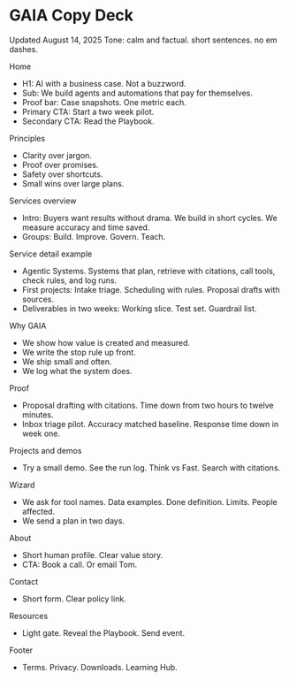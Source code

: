 # GAIA Copy Deck
Updated August 14, 2025
Tone: calm and factual. short sentences. no em dashes.

Home
- H1: AI with a business case. Not a buzzword.
- Sub: We build agents and automations that pay for themselves.
- Proof bar: Case snapshots. One metric each.
- Primary CTA: Start a two week pilot.
- Secondary CTA: Read the Playbook.

Principles
- Clarity over jargon.
- Proof over promises.
- Safety over shortcuts.
- Small wins over large plans.

Services overview
- Intro: Buyers want results without drama. We build in short cycles. We measure accuracy and time saved.
- Groups: Build. Improve. Govern. Teach.

Service detail example
- Agentic Systems. Systems that plan, retrieve with citations, call tools, check rules, and log runs.
- First projects: Intake triage. Scheduling with rules. Proposal drafts with sources.
- Deliverables in two weeks: Working slice. Test set. Guardrail list.

Why GAIA
- We show how value is created and measured.
- We write the stop rule up front.
- We ship small and often.
- We log what the system does.

Proof
- Proposal drafting with citations. Time down from two hours to twelve minutes.
- Inbox triage pilot. Accuracy matched baseline. Response time down in week one.

Projects and demos
- Try a small demo. See the run log. Think vs Fast. Search with citations.

Wizard
- We ask for tool names. Data examples. Done definition. Limits. People affected.
- We send a plan in two days.

About
- Short human profile. Clear value story.
- CTA: Book a call. Or email Tom.

Contact
- Short form. Clear policy link.

Resources
- Light gate. Reveal the Playbook. Send event.

Footer
- Terms. Privacy. Downloads. Learning Hub.
